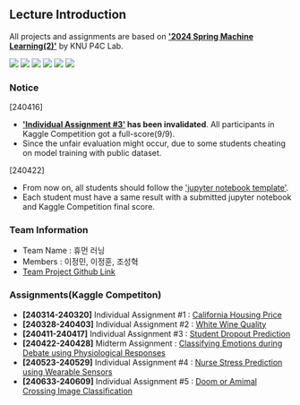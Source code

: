 ## Lecture Introduction
All projects and assignments are based on [**'2024 Spring Machine Learning(2)'**](https://knu-p4c-lab.github.io/lectures/bb2bca2d-537e-5332-82b1-cf8f07ca885b/) by KNU P4C Lab.

<img src="https://img.shields.io/badge/Python-3776AB?style=for-the-badge&logo=Python&logoColor=white"> <img src="https://img.shields.io/badge/Jupyter-F37626?style=for-the-badge&logo=Jupyter&logoColor=white"> <img src="https://img.shields.io/badge/Kaggle-20BEFF?style=for-the-badge&logo=Kaggle&logoColor=white"> <img src="https://img.shields.io/badge/ScikitLearn-F7931E?style=for-the-badge&logo=ScikitLearn&logoColor=white"> <img src="https://img.shields.io/badge/Tensorflow-FF6F00?style=for-the-badge&logo=Tensorflow&logoColor=white"> <img src="https://img.shields.io/badge/Keras-D00000?style=for-the-badge&logo=Keras&logoColor=white"> 

### Notice
[240416]
- **['Individual Assignment #3'](https://www.kaggle.com/competitions/2024-knu-ml-ind-asmt3) has been invalidated**. All participants in Kaggle Competition got a full-score(9/9).
- Since the unfair evaluation might occur, due to some students cheating on model training with public dataset.

[240422]
- From now on, all students should follow the ['jupyter notebook template'](https://colab.research.google.com/drive/1BWC3u2pijI48jpgaoxy4vkn3f5i6U_v8?usp=sharing). 
- Each student must have a same result with a submitted jupyter notebook and Kaggle Competition final score.

### Team Information
- Team Name : 휴먼 러닝
- Members : 이정민, 이정훈, 조성혁
- [Team Project Github Link](https://github.com/users/liebenholz/projects/2)

### Assignments(Kaggle Competiton)
- **[240314-240320]**  Individual Assignment #1 : [California Housing Price](https://www.kaggle.com/competitions/2024-knu-ml-ind-asmt1)
- **[240328-240403]**  Individual Assignment #2 : [White Wine Quality](https://www.kaggle.com/competitions/2024-knu-ml-ind-asmt2)
- **[240411-240417]**  Individual Assignment #3 : [Student Dropout Prediction](https://www.kaggle.com/competitions/2024-knu-ml-ind-asmt3)
- **[240422-240428]**  Midterm Assignment : [Classifying Emotions during Debate using Physiological Responses](https://www.kaggle.com/competitions/2024-knu-ml-midterm)
- **[240523-240529]**  Individual Assignment #4 : [Nurse Stress Prediction using Wearable Sensors](https://www.kaggle.com/competitions/2024-knu-ml-ind-asmt4)
- **[240633-240609]**  Individual Assignment #5 : [Doom or Amimal Crossing Image Classification](https://www.kaggle.com/competitions/2024-knu-ml-ind-asmt5)

